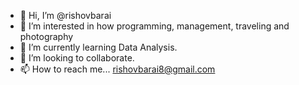 - 👋 Hi, I’m @rishovbarai
- 👀 I’m interested in how programming, management, traveling and photography
- 🌱 I’m currently learning Data Analysis.
- 💞️ I’m looking to collaborate.
- 📫 How to reach me... rishovbarai8@gmail.com

<!---
rishovbarai/rishovbarai is a ✨ special ✨ repository because its `README.md` (this file) appears on your GitHub profile.
You can click the Preview link to take a look at your changes.
--->
